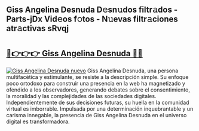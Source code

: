 ## Giss Angelina Desnuda D𝚎sn𝚞dos filtr𝚊dos - Parts-jDx Vid𝚎os f𝚘tos - N𝚞evas filtr𝚊ciones atr𝚊ctivas sRvqj

# <h2><a href="http://mb06yr.tromn.icu/?c=Giss+Angelina+Desnuda">🔗👉👉👉 Giss Angelina Desnuda 🔗🔗</a></h2>

[![Giss Angelina Desnuda nuevo](https://i.imgur.com/pEAQMta.gif)](http://mb06yr.tromn.icu/?c=Giss+Angelina+Desnuda)
Giss Angelina Desnuda, una persona multifacética y estimulante, se resiste a la descripción simple. Su enfoque poco ortodoxo para construir una presencia en la web ha magnetizado y ofendido a los observadores, generando debates sobre el consentimiento, la moralidad y las complejidades de las sociedades digitales. Independientemente de sus decisiones futuras, su huella en la comunidad virtual es imborrable. Impulsada por una determinación inquebrantable y un carisma innegable, la presencia de Giss Angelina Desnuda en el universo digital es transformadora.
